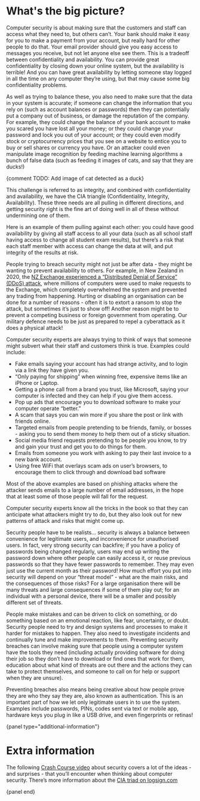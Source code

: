 # What's the big picture?

Computer security is about making sure that the customers and staff can access what they need to, but others can’t.
Your bank should make it easy for you to make a payment from your account, but really hard for other people to do that.
Your email provider should give you easy access to messages you receive, but not let anyone else see them.
This is a tradeoff between confidentiality and availability.
You can provide great confidentiality by closing down your online system, but the availability is terrible! And you can have great availability by letting someone stay logged in all the time on any computer they’re using, but that may cause some big confidentiality problems.

As well as trying to balance these, you also need to make sure that the data in your system is accurate; if someone can change the information that you rely on (such as account balances or passwords) then they can potentially put a company out of business, or damage the reputation of the company.
For example, they could change the balance of your bank account to make you scared you have lost all your money; or they could change your password and lock you out of your account; or they could even modify stock or cryptocurrency prices that you see on a website to entice you to buy or sell shares or currency you have.
Or an attacker could even manipulate image recognition by feeding machine learning algorithms a bunch of false data (such as feeding it images of cats, and say that they are ducks!)

{comment TODO: Add image of cat detected as a duck}

This challenge is referred to as integrity, and combined with confidentiality and availability, we have the CIA triangle (Confidentiality, Integrity, Availability).
These three needs are all pulling in different directions, and getting security right is the fine art of doing well in all of these without undermining one of them.

Here is an example of them pulling against each other: you could have good availability by giving all staff access to all your data (such as all school staff having access to change all student exam results), but there’s a risk that each staff member with access can change the data at will, and put integrity of the results at risk.

People trying to breach security might not just be after data - they might be wanting to prevent availability to others.
For example, in New Zealand in 2020, the [NZ Exchange experienced a “Distributed Denial of Service” (DDoS) attack](https://www.nzx.com/announcements/358636), where millions of computers were used to make requests to the Exchange, which completely overwhelmed the system and prevented any trading from happening.
Hurting or disabling an organisation can be done for a number of reasons - often it is to extort a ransom to stop the attack, but sometimes it’s just to show off!
Another reason might be to prevent a competing business or foreign government from operating.
Our military defence needs to be just as prepared to repel a cyberattack as it does a physical attack!

Computer security experts are always trying to think of ways that someone might subvert what their staff and customers think is true.
Examples could include:

- Fake emails saying your account has had strange activity, and to login via a link they have given you.
- “Only paying for shipping” when winning free, expensive items like an iPhone or Laptop.
- Getting a phone call from a brand you trust, like Microsoft, saying your computer is infected and they can help if you give them access.
- Pop up ads that encourage you to download software to make your computer operate “better.”
- A scam that says you can win more if you share the post or link with friends online.
- Targeted emails from people pretending to be friends, family, or bosses - asking you to send them money to help them out of a sticky situation.
- Social media friend requests pretending to be people you know, to try and gain your trust and get you to do things for them.
- Emails from someone you work with asking to pay their last invoice to a new bank account.
- Using free WiFi that overlays scam ads on user’s browsers, to encourage them to click through and download bad software

Most of the above examples are based on phishing attacks where the attacker sends emails to a large number of email addresses, in the hope that at least some of those people will fall for the request.

Computer security experts know all the tricks in the book so that they can anticipate what attackers might try to do, but they also look out for new patterns of attack and risks that might come up.

Security people have to be realists... security is always a balance between convenience for legitimate users, and inconvenience for unauthorised users.
In fact, very strong security can backfire; if you have a policy of passwords being changed regularly, users may end up writing the password down where other people can easily access it, or reuse previous passwords so that they have fewer passwords to remember.
They may even just  use the current month as their password!
How much effort you put into security will depend on your “threat model” - what are the main risks, and the consequences of those risks?
For a large organisation there will be many threats and large consequences if some of them play out; for an individual with a personal device, there will be a smaller and possibly different set of threats.

People make mistakes and can be driven to click on something, or do something based on an emotional reaction, like fear, uncertainty, or doubt.
Security people need to try and design systems and processes to make it harder for mistakes to happen.
They also need to investigate incidents and continually tune and make improvements to them.
Preventing security breaches can involve making sure that people using a computer system have the tools they need (including actually providing software for doing their job so they don’t have to download or find ones that work for them, education about what kind of threats are out there and the actions they can take to protect themselves, and someone to call on for help or support when they are unsure).

Preventing breaches also means being creative about how people prove they are who they say they are, also known as authentication.
This is an important part of how we let only legitimate users in to use the system.
Examples include  passwords, PINs, codes sent via text or mobile app, hardware keys you plug in like a USB drive, and even fingerprints or retinas!

{panel type="additional-information"}

# Extra information

The following [Crash Course video](https://www.youtube.com/watch?v=bPVaOlJ6ln0) about security covers a lot of the ideas - and surprises - that you’ll encounter when thinking about computer security.
There’s more information about the [CIA triad on logsign.com](https://www.logsign.com/blog/what-is-the-cia-triad-and-why-is-it-important-for-cybersecurity/)

{panel end}
